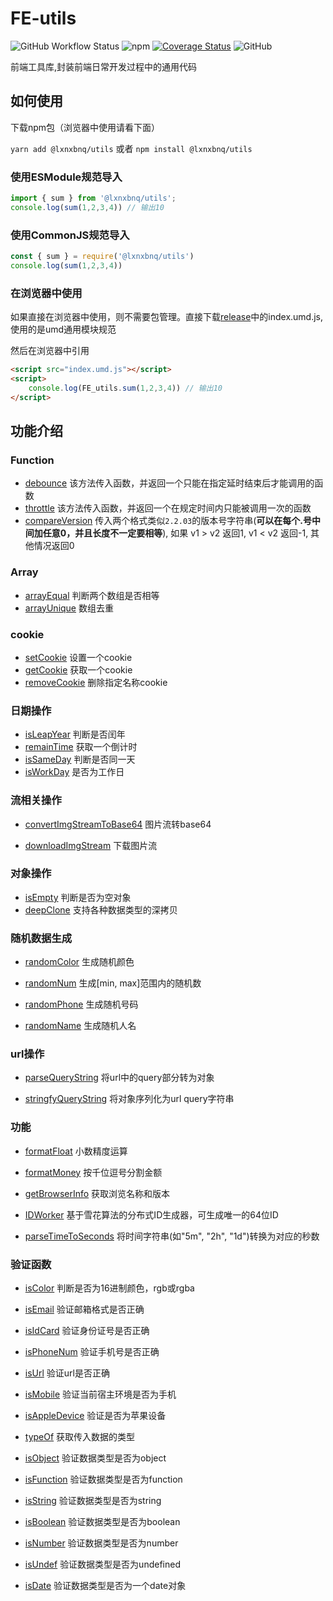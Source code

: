 # FE-utils
![GitHub Workflow Status](https://img.shields.io/github/actions/workflow/status/SaebaRyoo/fe-utils/node.js.yml?branch=main) ![npm](https://img.shields.io/npm/v/@lxnxbnq/utils) [![Coverage Status](https://coveralls.io/repos/github/SaebaRyoo/fe-utils/badge.svg?branch=main)](https://coveralls.io/github/SaebaRyoo/fe-utils?branch=main) ![GitHub](https://img.shields.io/github/license/SaebaRyoo/fe-utils)


前端工具库,封装前端日常开发过程中的通用代码


## 如何使用

下载npm包（浏览器中使用请看下面）

`yarn add @lxnxbnq/utils` 或者 `npm install @lxnxbnq/utils`


### 使用ESModule规范导入
```js
import { sum } from '@lxnxbnq/utils';
console.log(sum(1,2,3,4)) // 输出10

```

### 使用CommonJS规范导入
```js
const { sum } = require('@lxnxbnq/utils')
console.log(sum(1,2,3,4))
```
### 在浏览器中使用
如果直接在浏览器中使用，则不需要包管理。直接下载[release](https://github.com/SaebaRyoo/fe-utils/releases)中的index.umd.js,使用的是umd通用模块规范

然后在浏览器中引用
```html
<script src="index.umd.js"></script>
<script>
    console.log(FE_utils.sum(1,2,3,4)) // 输出10
</script>
```

## 功能介绍

### Function
- [debounce](https://github.com/SaebaRyoo/fe-utils/blob/main/src/function.ts#L1) 该方法传入函数，并返回一个只能在指定延时结束后才能调用的函数
- [throttle](https://github.com/SaebaRyoo/fe-utils/blob/main/src/function.ts#L10) 该方法传入函数，并返回一个在规定时间内只能被调用一次的函数
- [compareVersion](https://github.com/SaebaRyoo/fe-utils/blob/main/src/function.ts#L30) 传入两个格式类似`2.2.03`的版本号字符串(**可以在每个.号中间加任意0，并且长度不一定要相等**), 如果 v1 > v2 返回1, v1 < v2 返回-1, 其他情况返回0


### Array

- [arrayEqual](https://github.com/SaebaRyoo/fe-utils/blob/main/src/array.ts#L1) 判断两个数组是否相等
- [arrayUnique](https://github.com/SaebaRyoo/fe-utils/blob/main/src/array.ts#L21) 数组去重

### cookie

- [setCookie](https://github.com/SaebaRyoo/fe-utils/blob/main/src/cookie.ts#L1) 设置一个cookie
- [getCookie](https://github.com/SaebaRyoo/fe-utils/blob/main/src/cookie.ts#L7) 获取一个cookie
- [removeCookie](https://github.com/SaebaRyoo/fe-utils/blob/main/src/cookie.ts#L20) 删除指定名称cookie


### 日期操作

- [isLeapYear](https://github.com/SaebaRyoo/fe-utils/blob/main/src/date.ts#L4) 判断是否闰年
- [remainTime](https://github.com/SaebaRyoo/fe-utils/blob/main/src/date.ts#L10) 获取一个倒计时
- [isSameDay](https://github.com/SaebaRyoo/fe-utils/blob/main/src/date.ts#L28) 判断是否同一天
- [isWorkDay](https://github.com/SaebaRyoo/fe-utils/blob/main/src/date.ts#50) 是否为工作日




### 流相关操作
- [convertImgStreamToBase64](https://github.com/SaebaRyoo/fe-utils/blob/main/src/img.ts#L2) 图片流转base64

- [downloadImgStream](https://github.com/SaebaRyoo/fe-utils/blob/main/src/img.ts#L12) 下载图片流

### 对象操作
- [isEmpty](https://github.com/SaebaRyoo/fe-utils/blob/main/src/object.ts#L1) 判断是否为空对象
- [deepClone](https://github.com/SaebaRyoo/fe-utils/blob/main/src/deepClone.ts) 支持各种数据类型的深拷贝


### 随机数据生成

- [randomColor](https://github.com/SaebaRyoo/fe-utils/blob/main/src/random.ts#L5) 生成随机颜色
- [randomNum](https://github.com/SaebaRyoo/fe-utils/blob/main/src/random.ts#L17) 生成[min, max]范围内的随机数

- [randomPhone](https://github.com/SaebaRyoo/fe-utils/blob/main/src/random.ts#L25) 生成随机号码
- [randomName](https://github.com/SaebaRyoo/fe-utils/blob/main/src/random.ts#L53) 生成随机人名


### url操作

- [parseQueryString](https://github.com/SaebaRyoo/fe-utils/blob/main/src/urlQuery.ts#L8)  将url中的query部分转为对象


- [stringfyQueryString](https://github.com/SaebaRyoo/fe-utils/blob/main/src/urlQuery.ts#L27) 将对象序列化为url query字符串

### 功能
- [formatFloat](https://github.com/SaebaRyoo/fe-utils/blob/main/src/formatFloat.ts) 小数精度运算

- [formatMoney](https://github.com/SaebaRyoo/fe-utils/blob/main/src/formatMoney.ts) 按千位逗号分割金额
- [getBrowserInfo](https://github.com/SaebaRyoo/fe-utils/blob/main/src/device.ts) 获取浏览名称和版本
- [IDWorker](https://github.com/SaebaRyoo/fe-utils/blob/main/src/IdWorker.ts) 基于雪花算法的分布式ID生成器，可生成唯一的64位ID
- [parseTimeToSeconds](https://github.com/SaebaRyoo/fe-utils/blob/main/src/parseTimeToSeconds.ts) 将时间字符串(如"5m", "2h", "1d")转换为对应的秒数

### 验证函数

- [isColor](https://github.com/SaebaRyoo/fe-utils/blob/main/src/verify.ts#L2) 判断是否为16进制颜色，rgb或rgba
- [isEmail](https://github.com/SaebaRyoo/fe-utils/blob/main/src/verify.ts#L8) 验证邮箱格式是否正确

- [isIdCard](https://github.com/SaebaRyoo/fe-utils/blob/main/src/verify.ts#L12) 验证身份证号是否正确

- [isPhoneNum](https://github.com/SaebaRyoo/fe-utils/blob/main/src/verify.ts#L18) 验证手机号是否正确

- [isUrl](https://github.com/SaebaRyoo/fe-utils/blob/main/src/verify.ts#L22) 验证url是否正确

- [isMobile](https://github.com/SaebaRyoo/fe-utils/blob/main/src/verify.ts#L28) 验证当前宿主环境是否为手机

- [isAppleDevice](https://github.com/SaebaRyoo/fe-utils/blob/main/src/verify.ts#L34) 验证是否为苹果设备


- [typeOf](https://github.com/SaebaRyoo/fe-utils/blob/main/src/verify.ts#L39) 获取传入数据的类型

- [isObject](https://github.com/SaebaRyoo/fe-utils/blob/main/src/verify.ts#L45) 验证数据类型是否为object

- [isFunction](https://github.com/SaebaRyoo/fe-utils/blob/main/src/verify.ts#L50) 验证数据类型是否为function

- [isString](https://github.com/SaebaRyoo/fe-utils/blob/main/src/verify.ts#L53) 验证数据类型是否为string

- [isBoolean](https://github.com/SaebaRyoo/fe-utils/blob/main/src/verify.ts#L56) 验证数据类型是否为boolean

- [isNumber](https://github.com/SaebaRyoo/fe-utils/blob/main/src/verify.ts#L59) 验证数据类型是否为number

- [isUndef](https://github.com/SaebaRyoo/fe-utils/blob/main/src/verify.ts#L62) 验证数据类型是否为undefined

- [isDate](https://github.com/SaebaRyoo/fe-utils/blob/main/src/verify.ts#L65) 验证数据类型是否为一个date对象
